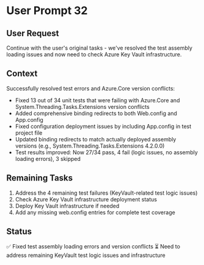 # User Prompt 32

## User Request
Continue with the user's original tasks - we've resolved the test assembly loading issues and now need to check Azure Key Vault infrastructure.

## Context
Successfully resolved test errors and Azure.Core version conflicts:
- Fixed 13 out of 34 unit tests that were failing with Azure.Core and System.Threading.Tasks.Extensions version conflicts
- Added comprehensive binding redirects to both Web.config and App.config  
- Fixed configuration deployment issues by including App.config in test project file
- Updated binding redirects to match actually deployed assembly versions (e.g., System.Threading.Tasks.Extensions 4.2.0.0)
- Test results improved: Now 27/34 pass, 4 fail (logic issues, no assembly loading errors), 3 skipped

## Remaining Tasks
1. Address the 4 remaining test failures (KeyVault-related test logic issues)
2. Check Azure Key Vault infrastructure deployment status
3. Deploy Key Vault infrastructure if needed
4. Add any missing web.config entries for complete test coverage

## Status
✅ Fixed test assembly loading errors and version conflicts
⏳ Need to address remaining KeyVault test logic issues and infrastructure